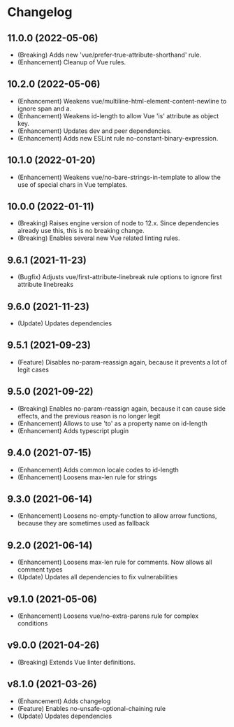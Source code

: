 # Changelog

## 11.0.0 (2022-05-06)
* (Breaking) Adds new 'vue/prefer-true-attribute-shorthand' rule.
* (Enhancement) Cleanup of Vue rules.

## 10.2.0 (2022-05-06)
* (Enhancement) Weakens vue/multiline-html-element-content-newline to ignore span and a.
* (Enhancement) Weakens id-length to allow Vue 'is' attribute as object key.
* (Enhancement) Updates dev and peer dependencies.
* (Enhancement) Adds new ESLint rule no-constant-binary-expression.

## 10.1.0 (2022-01-20)
* (Enhancement) Weakens vue/no-bare-strings-in-template to allow the use of special chars in Vue templates.

## 10.0.0 (2022-01-11)
* (Breaking) Raises engine version of node to 12.x. Since dependencies already use this, this is no breaking change.
* (Breaking) Enables several new Vue related linting rules.

## 9.6.1 (2021-11-23)
* (Bugfix) Adjusts vue/first-attribute-linebreak rule options to ignore first attribute linebreaks

## 9.6.0 (2021-11-23)
* (Update) Updates dependencies

## 9.5.1 (2021-09-23)

* (Feature) Disables no-param-reassign again, because it prevents a lot of legit cases

## 9.5.0 (2021-09-22)
* (Breaking) Enables no-param-reassign again, because it can cause side effects, and the previous reason is no longer legit
* (Enhancement) Allows to use 'to' as a property name on id-length
* (Enhancement) Adds typescript plugin

## 9.4.0 (2021-07-15)
* (Enhancement) Adds common locale codes to id-length
* (Enhancement) Loosens max-len rule for strings

## 9.3.0 (2021-06-14)
* (Enhancement) Loosens no-empty-function to allow arrow functions, because they are sometimes used as fallback

## 9.2.0 (2021-06-14)
* (Enhancement) Loosens max-len rule for comments. Now allows all comment types
* (Update) Updates all dependencies to fix vulnerabilities

## v9.1.0 (2021-05-06)
* (Enhancement) Loosens vue/no-extra-parens rule for complex conditions

## v9.0.0 (2021-04-26)
* (Breaking) Extends Vue linter definitions.

## v8.1.0 (2021-03-26)

* (Enhancement) Adds changelog
* (Feature) Enables no-unsafe-optional-chaining rule
* (Update) Updates dependencies
